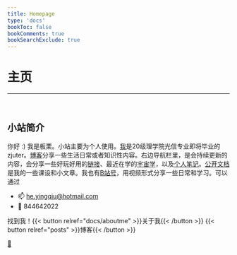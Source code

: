 ```yaml
---
title: Homepage
type: 'docs'
bookToc: false
bookComments: true
bookSearchExclude: true
---
```


# 主页

---

<br>

## 小站简介 

你好 :) 我是板栗。小站主要为个人使用。[我](docs/aboutme)是20级理学院光信专业即将毕业的zjuter。[博客](posts)分享一些生活日常或者知识性内容。右边导航栏里，是会持续更新的内容，会分享一些好玩好用的[链接](docs/studyshare/links/_index)、最近在学的[宇宙学](docs/cosmology/_index.md)，以及[个人笔记](docs/studyshare/y24-StudyNote.md)。[公开文档](./publication/_index.md)是我的一些课设和小文章。我也有[B站号](https://space.bilibili.com/241833161?spm_id_from=333.1007.0.0)，用视频形式分享一些日常和学习。可以通过

- 📫 he.yingqiu@hotmail.com
- 🐧 844642022

找到我！{{< button relref="docs/aboutme" >}}关于我{{< /button >}}
{{< button relref="posts" >}}博客{{< /button >}}



[📓](../diary)